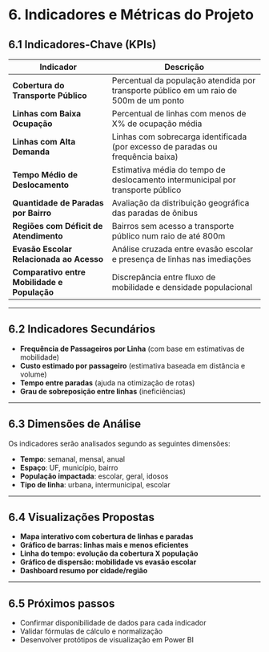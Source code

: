 # 6. Indicadores e Métricas do Projeto

## 6.1 Indicadores-Chave (KPIs)

| Indicador                                | Descrição |
|------------------------------------------|-----------|
| **Cobertura do Transporte Público**      | Percentual da população atendida por transporte público em um raio de 500m de um ponto |
| **Linhas com Baixa Ocupação**            | Percentual de linhas com menos de X% de ocupação média |
| **Linhas com Alta Demanda**              | Linhas com sobrecarga identificada (por excesso de paradas ou frequência baixa) |
| **Tempo Médio de Deslocamento**          | Estimativa média do tempo de deslocamento intermunicipal por transporte público |
| **Quantidade de Paradas por Bairro**     | Avaliação da distribuição geográfica das paradas de ônibus |
| **Regiões com Déficit de Atendimento**   | Bairros sem acesso a transporte público num raio de até 800m |
| **Evasão Escolar Relacionada ao Acesso** | Análise cruzada entre evasão escolar e presença de linhas nas imediações |
| **Comparativo entre Mobilidade e População** | Discrepância entre fluxo de mobilidade e densidade populacional |

---

## 6.2 Indicadores Secundários

- **Frequência de Passageiros por Linha** (com base em estimativas de mobilidade)
- **Custo estimado por passageiro** (estimativa baseada em distância e volume)
- **Tempo entre paradas** (ajuda na otimização de rotas)
- **Grau de sobreposição entre linhas** (ineficiências)

---

## 6.3 Dimensões de Análise

Os indicadores serão analisados segundo as seguintes dimensões:

- **Tempo**: semanal, mensal, anual
- **Espaço**: UF, município, bairro
- **População impactada**: escolar, geral, idosos
- **Tipo de linha**: urbana, intermunicipal, escolar

---

## 6.4 Visualizações Propostas

- **Mapa interativo com cobertura de linhas e paradas**
- **Gráfico de barras: linhas mais e menos eficientes**
- **Linha do tempo: evolução da cobertura X população**
- **Gráfico de dispersão: mobilidade vs evasão escolar**
- **Dashboard resumo por cidade/região**

---

## 6.5 Próximos passos

- Confirmar disponibilidade de dados para cada indicador
- Validar fórmulas de cálculo e normalização
- Desenvolver protótipos de visualização em Power BI


